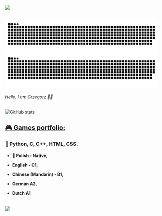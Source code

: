 <!-- center text? insert photos here with links on them !-->                                                
<img src="https://media1.giphy.com/media/OfgFXNVi8gnEXvbske/giphy.gif" height="50" align="left"/>

![github contribution grid snake animation](https://raw.githubusercontent.com/platane/platane/output/github-contribution-grid-snake-dark.svg#gh-dark-mode-only)![github contribution grid snake animation](https://raw.githubusercontent.com/platane/platane/output/github-contribution-grid-snake.svg#gh-light-mode-only)

###### Hello, I am Grzegorz 👋🏻 

<img alt="GitHub stats" src="https://github-readme-stats.vercel.app/api?username=Jirafey&bg_color=80,f0cd7b,f1ce7d,f5e58d,f4e892,81613a,f2cf7b&title_color=4B311A&text_color=000&count_private=true&hide_border=true" width="300"><br>                                  


<h2><a href ="https://jirafey.itch.io">🎮 Games portfolio: </a></h2>
                           <h3> 💛 Python, C, C++, HTML, CSS.
</h3>     <h4>             
  
- 💬 Polish - Native,
  <!--flags-->
  
- English - C1,
  
- Chinese (Mandarin) - B1,
  
- German A2, 
  
- Dutch A1
</h4><br>
<img src="https://github-readme-stats.vercel.app/api/top-langs/?username=Jirafey&layout=compact&bg_color=20,f4e892,f1ce7d,f5e58d,f0cd7b,f0cd7b&title_color=4B311A&text_color=000&count_private=true&hide_border=true"count_private=true&theme=deafult" style="width: 50%; max-width: 50%; min-width: 50%;"></a>

